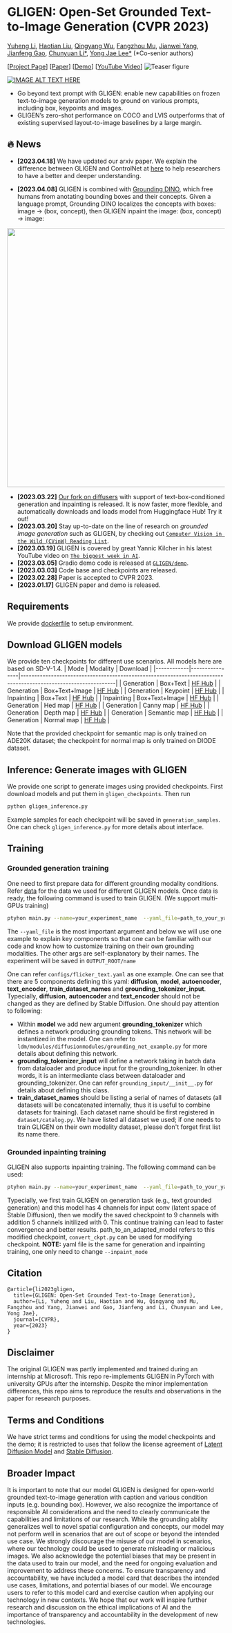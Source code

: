 
# GLIGEN: Open-Set Grounded Text-to-Image Generation (CVPR 2023)

[Yuheng Li](https://yuheng-li.github.io/), [Haotian Liu](https://hliu.cc), [Qingyang Wu](https://scholar.google.ca/citations?user=HDiw-TsAAAAJ&hl=en/), [Fangzhou Mu](https://pages.cs.wisc.edu/~fmu/), [Jianwei Yang](https://jwyang.github.io/), [Jianfeng Gao](https://www.microsoft.com/en-us/research/people/jfgao/), [Chunyuan Li*](https://chunyuan.li/), [Yong Jae Lee*](https://pages.cs.wisc.edu/~yongjaelee/) (*Co-senior authors)

[[Project Page](https://gligen.github.io/)] [[Paper](https://arxiv.org/abs/2301.07093)] [[Demo](https://huggingface.co/spaces/gligen/demo)] [[YouTube Video](https://youtu.be/-MCkU7IAGKs)]
![Teaser figure](figures/concept.gif)

[![IMAGE ALT TEXT HERE](https://github.com/gligen/GLIGEN/blob/master/figures/teaser_v4.png)](https://youtu.be/-MCkU7IAGKs)

- Go beyond text prompt with GLIGEN: enable new capabilities on frozen text-to-image generation models to ground on various prompts, including box, keypoints and images.
- GLIGEN’s zero-shot performance on COCO and LVIS outperforms that of existing supervised layout-to-image baselines by a large margin.


## :fire: News


* **[2023.04.18]** We have updated our arxiv paper. We explain the difference between GLIGEN and ControlNet at [here](docs/gligen_vs_controlnet.MD) to help researchers to have a better and deeper understanding. 

* **[2023.04.08]** GLIGEN is combined with [Grounding DINO](https://github.com/IDEA-Research/GroundingDINO), which free humans from anotating bounding boxes and their concepts. Given a language prompt, Grounding DINO localizes the concepts with boxes:  image $\rightarrow$ (box, concept), then GLIGEN inpaint the image:  (box, concept) $\rightarrow$ image:

<center>
<img src="https://camo.githubusercontent.com/4dabf8128cd4f40eaa97ee45d050ddcd8063356f631d98072fb5a5c19c35fa9c/68747470733a2f2f68756767696e67666163652e636f2f5368696c6f6e674c69752f47726f756e64696e6744494e4f2f7265736f6c76652f6d61696e2f47445f474c4947454e2e706e67" width="600"> 
</center>

* **[2023.03.22]** [Our fork on diffusers](https://github.com/gligen/diffusers/tree/gligen/examples/gligen) with support of text-box-conditioned generation and inpainting is released.  It is now faster, more flexible, and automatically downloads and loads model from Huggingface Hub!  Try it out!
* **[2023.03.20]** Stay up-to-date on the line of research on *grounded image generation* such as GLIGEN, by checking out [`Computer Vision in the Wild (CVinW) Reading List`](https://github.com/Computer-Vision-in-the-Wild/CVinW_Readings#orange_book-grounded-image-generation-in-the-wild).
* **[2023.03.19]** GLIGEN is covered by great Yannic Kilcher in his latest YouTube video on [`The biggest week in AI`](https://www.youtube.com/watch?v=YqPYDWPYXFs&t=2245s).
* **[2023.03.05]** Gradio demo code is released at [`GLIGEN/demo`](https://github.com/gligen/GLIGEN/tree/master/demo).
* **[2023.03.03]** Code base and checkpoints are released.
* **[2023.02.28]** Paper is accepted to CVPR 2023.
* **[2023.01.17]** GLIGEN paper and demo is released.

## Requirements
We provide [dockerfile](env_docker/Dockerfile) to setup environment. 


## Download GLIGEN models

We provide ten checkpoints for different use scenarios. All models here are based on SD-V-1.4.
| Mode       | Modality       | Download                                                                                                       |
|------------|----------------|----------------------------------------------------------------------------------------------------------------|
| Generation | Box+Text       | [HF Hub](https://huggingface.co/gligen/gligen-generation-text-box/blob/main/diffusion_pytorch_model.bin)       |
| Generation | Box+Text+Image | [HF Hub](https://huggingface.co/gligen/gligen-generation-text-image-box/blob/main/diffusion_pytorch_model.bin) |
| Generation | Keypoint       | [HF Hub](https://huggingface.co/gligen/gligen-generation-keypoint/blob/main/diffusion_pytorch_model.bin)       |
| Inpainting | Box+Text       | [HF Hub](https://huggingface.co/gligen/gligen-inpainting-text-box/blob/main/diffusion_pytorch_model.bin)       |
| Inpainting | Box+Text+Image | [HF Hub](https://huggingface.co/gligen/gligen-inpainting-text-image-box/blob/main/diffusion_pytorch_model.bin) |
| Generation | Hed map        | [HF Hub](https://huggingface.co/gligen/gligen-generation-hed/blob/main/diffusion_pytorch_model.bin)      |
| Generation | Canny map      | [HF Hub](https://huggingface.co/gligen/gligen-generation-canny/blob/main/diffusion_pytorch_model.bin)      |
| Generation | Depth map      | [HF Hub](https://huggingface.co/gligen/gligen-generation-depth/blob/main/diffusion_pytorch_model.bin)      |
| Generation | Semantic map   | [HF Hub](https://huggingface.co/gligen/gligen-generation-sem/blob/main/diffusion_pytorch_model.bin)      |
| Generation | Normal map     | [HF Hub](https://huggingface.co/gligen/gligen-generation-normal/blob/main/diffusion_pytorch_model.bin)      |

Note that the provided checkpoint for semantic map is only trained on ADE20K dataset; the checkpoint for normal map is only trained on DIODE dataset.

## Inference: Generate images with GLIGEN

We provide one script to generate images using provided checkpoints. First download models and put them in `gligen_checkpoints`. Then run
```bash
python gligen_inference.py
```
Example samples for each checkpoint will be saved in `generation_samples`. One can check `gligen_inference.py` for more details about interface. 


## Training 

### Grounded generation training

One need to first prepare data for different grounding modality conditions. Refer [data](DATA/README.MD) for the data we used for different GLIGEN models. Once data is ready, the following command is used to train GLIGEN. (We support multi-GPUs training)

```bash
ptyhon main.py --name=your_experiment_name  --yaml_file=path_to_your_yaml_config
```
The `--yaml_file` is the most important argument and below we will use one example to explain key components so that one can be familiar with our code and know how to customize training on their own grounding modalities. The other args are self-explanatory by their names. The experiment will be saved in `OUTPUT_ROOT/name`

One can refer `configs/flicker_text.yaml` as one example. One can see that there are 5 components defining this yaml: **diffusion**, **model**, **autoencoder**, **text_encoder**, **train_dataset_names** and **grounding_tokenizer_input**. Typecially, **diffusion**, **autoencoder** and **text_encoder** should not be changed as they are defined by Stable Diffusion. One should pay attention to following:

 - Within **model** we add new argument **grounding_tokenizer** which defines a network producing grounding tokens. This network will be instantized in the model. One can refer to `ldm/modules/diffusionmodules/grounding_net_example.py` for more details about defining this network.
 - **grounding_tokenizer_input** will define a network taking in batch data from dataloader and produce input for the grounding_tokenizer. In other words, it is an intermediante class between dataloader and grounding_tokenizer. One can refer `grounding_input/__init__.py` for details about defining this class.
 - **train_dataset_names** should be listing a serial of names of datasets (all datasets will be concatenated internally, thus it is useful to combine datasets for training). Each dataset name should be first registered in `dataset/catalog.py`. We have listed all dataset we used; if one needs to train GLIGEN on their own modality dataset, please don't forget first list its name there. 


### Grounded inpainting training

GLIGEN also supports inpainting training. The following command can be used:
```bash
ptyhon main.py --name=your_experiment_name  --yaml_file=path_to_your_yaml_config --inpaint_mode=True  --ckpt=path_to_an_adapted_model
```
Typecially, we first train GLIGEN on generation task (e.g., text grounded generation) and this model has 4 channels for input conv (latent space of Stable Diffusion), then we modify the saved checkpoint to 9 channels with addition 5 channels initilized with 0. This continue training can lead to faster convergence and better results. path_to_an_adapted_model refers to this modified checkpoint, `convert_ckpt.py` can be used for modifying checkpoint. **NOTE:** yaml file is the same for generation and inpainting training, one only need to change `--inpaint_mode`

## Citation
```
@article{li2023gligen,
  title={GLIGEN: Open-Set Grounded Text-to-Image Generation},
  author={Li, Yuheng and Liu, Haotian and Wu, Qingyang and Mu, Fangzhou and Yang, Jianwei and Gao, Jianfeng and Li, Chunyuan and Lee, Yong Jae},
  journal={CVPR},
  year={2023}
}
```

## Disclaimer

The original GLIGEN was partly implemented and trained during an internship at Microsoft. This repo re-implements GLIGEN in PyTorch with university GPUs after the internship. Despite the minor implementation differences, this repo aims to reproduce the results and observations in the paper for research purposes.

## Terms and Conditions

We have strict terms and conditions for using the model checkpoints and the demo; it is restricted to uses that follow the license agreement of <a href="https://github.com/CompVis/latent-diffusion">Latent Diffusion Model</a> and <a href="https://github.com/Stability-AI/StableDiffusion">Stable Diffusion</a>.


## Broader Impact

It is important to note that our model GLIGEN is designed for open-world grounded text-to-image generation with caption and various condition inputs (e.g. bounding box). However, we also recognize the importance of responsible AI considerations and the need to clearly communicate the capabilities and limitations of our research. While the grounding ability generalizes well to novel spatial configuration and concepts, our model may not perform well in scenarios that are out of scope or beyond the intended use case. We strongly discourage the misuse of our model in scenarios, where our technology could be used to generate misleading or malicious images. We also acknowledge the potential biases that may be present in the data used to train our model, and the need for ongoing evaluation and improvement to address these concerns. To ensure transparency and accountability, we have included a model card that describes the intended use cases, limitations, and potential biases of our model. We encourage users to refer to this model card and exercise caution when applying our technology in new contexts. We hope that our work will inspire further research and discussion on the ethical implications of AI and the importance of transparency and accountability in the development of new technologies.
